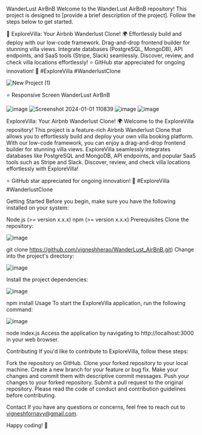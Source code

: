 WanderLust AirBnB
Welcome to the WanderLust AirBnB repository! This project is designed to [provide a brief description of the project]. Follow the steps below to get started.

🌟 ExploreVilla: Your Airbnb Wanderlust Clone! 🌍 Effortlessly build and deploy with our low-code framework. Drag-and-drop frontend builder for stunning villa views. Integrate databases (PostgreSQL, MongoDB), API endpoints, and SaaS tools (Stripe, Slack) seamlessly. Discover, review, and check villa locations effortlessly! ⭐ GitHub star appreciated for ongoing innovation! 🏡 #ExploreVilla #WanderlustClone

![New Project (1)](https://github.com/vigneshherao/WanderLust_AirBnB/assets/70132638/206923de-a738-4592-beb0-3c05659cba92)

⭐ Responsive Screen WanderLust AirBnB

![image](https://github.com/vigneshherao/WanderLust_AirBnB/assets/70132638/0e7045a8-6c1e-4848-ad7e-8f747504a12f)
![Screenshot 2024-01-01 110839](https://github.com/vigneshherao/WanderLust_AirBnB/assets/70132638/a72a111d-70e9-4fd0-b0fa-4e95a3097757)
![image](https://github.com/vigneshherao/WanderLust_AirBnB/assets/70132638/5a0c2f7d-b5b8-4218-9803-5f0b09849b58)
![image](https://github.com/vigneshherao/WanderLust_AirBnB/assets/70132638/fe1bb0e4-b228-4980-ae66-32bb8ad3d178)



ExploreVilla: Your Airbnb Wanderlust Clone! 🌍
Welcome to the ExploreVilla repository! This project is a feature-rich Airbnb Wanderlust Clone that allows you to effortlessly build and deploy your own villa booking platform. With our low-code framework, you can enjoy a drag-and-drop frontend builder for stunning villa views. ExploreVilla seamlessly integrates databases like PostgreSQL and MongoDB, API endpoints, and popular SaaS tools such as Stripe and Slack. Discover, review, and check villa locations effortlessly with ExploreVilla!

⭐ GitHub star appreciated for ongoing innovation! 🏡 #ExploreVilla #WanderlustClone

Getting Started
Before you begin, make sure you have the following installed on your system:

Node.js (>= version x.x.x)
npm (>= version x.x.x)
Prerequisites
Clone the repository:

![image](https://github.com/vigneshherao/WanderLust_AirBnB/assets/70132638/1f2d0c02-e652-42a6-bfda-d276298c8daa)



git clone https://github.com/vigneshherao/WanderLust_AirBnB.git)
Change into the project's directory:

![image](https://github.com/vigneshherao/WanderLust_AirBnB/assets/70132638/15629c27-b92a-49d4-a08e-9189871d96ba)


Install the project dependencies:

![image](https://github.com/vigneshherao/WanderLust_AirBnB/assets/70132638/985b156a-f2b8-47be-8e54-164c2e3a7695)

npm install
Usage
To start the ExploreVilla application, run the following command:

![image](https://github.com/vigneshherao/WanderLust_AirBnB/assets/70132638/c22ae721-db52-464d-9c2a-94cafed357ff)

node index.js
Access the application by navigating to http://localhost:3000 in your web browser.

Contributing
If you'd like to contribute to ExploreVilla, follow these steps:

Fork the repository on GitHub.
Clone your forked repository to your local machine.
Create a new branch for your feature or bug fix.
Make your changes and commit them with descriptive commit messages.
Push your changes to your forked repository.
Submit a pull request to the original repository.
Please read the code of conduct and contribution guidelines before contributing.


Contact
If you have any questions or concerns, feel free to reach out to vigneshfornavy@gmail.com.

Happy coding! 🌟

